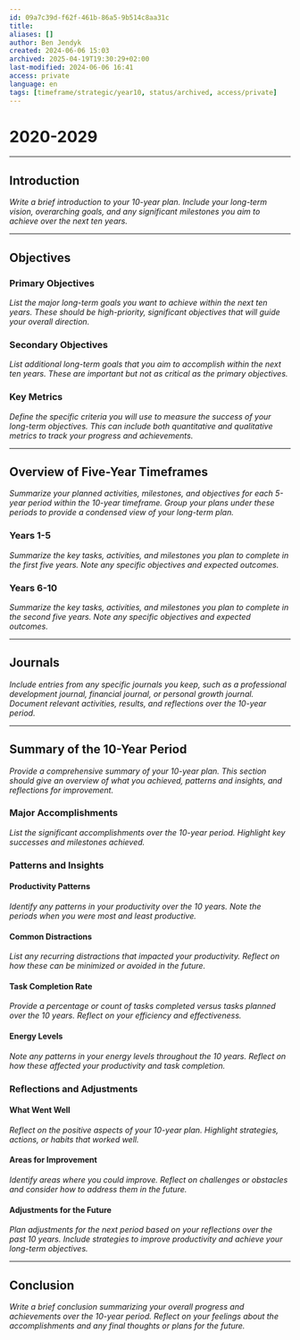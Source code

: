 ```yaml
---
id: 09a7c39d-f62f-461b-86a5-9b514c8aa31c
title:
aliases: []
author: Ben Jendyk
created: 2024-06-06 15:03
archived: 2025-04-19T19:30:29+02:00
last-modified: 2024-06-06 16:41
access: private
language: en
tags: [timeframe/strategic/year10, status/archived, access/private]
---
```


# 2020-2029

---

## Introduction

*Write a brief introduction to your 10-year plan. Include your long-term vision, overarching goals, and any significant milestones you aim to achieve over the next ten years.*

---

## Objectives

### Primary Objectives

*List the major long-term goals you want to achieve within the next ten years. These should be high-priority, significant objectives that will guide your overall direction.*

### Secondary Objectives

*List additional long-term goals that you aim to accomplish within the next ten years. These are important but not as critical as the primary objectives.*

### Key Metrics

*Define the specific criteria you will use to measure the success of your long-term objectives. This can include both quantitative and qualitative metrics to track your progress and achievements.*

---

## Overview of Five-Year Timeframes

*Summarize your planned activities, milestones, and objectives for each 5-year period within the 10-year timeframe. Group your plans under these periods to provide a condensed view of your long-term plan.*

### Years 1-5

*Summarize the key tasks, activities, and milestones you plan to complete in the first five years. Note any specific objectives and expected outcomes.*

### Years 6-10

*Summarize the key tasks, activities, and milestones you plan to complete in the second five years. Note any specific objectives and expected outcomes.*

---

## Journals

*Include entries from any specific journals you keep, such as a professional development journal, financial journal, or personal growth journal. Document relevant activities, results, and reflections over the 10-year period.*

---

## Summary of the 10-Year Period

*Provide a comprehensive summary of your 10-year plan. This section should give an overview of what you achieved, patterns and insights, and reflections for improvement.*

### Major Accomplishments

*List the significant accomplishments over the 10-year period. Highlight key successes and milestones achieved.*

### Patterns and Insights

#### Productivity Patterns

*Identify any patterns in your productivity over the 10 years. Note the periods when you were most and least productive.*

#### Common Distractions

*List any recurring distractions that impacted your productivity. Reflect on how these can be minimized or avoided in the future.*

#### Task Completion Rate

*Provide a percentage or count of tasks completed versus tasks planned over the 10 years. Reflect on your efficiency and effectiveness.*

#### Energy Levels

*Note any patterns in your energy levels throughout the 10 years. Reflect on how these affected your productivity and task completion.*

### Reflections and Adjustments

#### What Went Well

*Reflect on the positive aspects of your 10-year plan. Highlight strategies, actions, or habits that worked well.*

#### Areas for Improvement

*Identify areas where you could improve. Reflect on challenges or obstacles and consider how to address them in the future.*

#### Adjustments for the Future

*Plan adjustments for the next period based on your reflections over the past 10 years. Include strategies to improve productivity and achieve your long-term objectives.*

---

## Conclusion

*Write a brief conclusion summarizing your overall progress and achievements over the 10-year period. Reflect on your feelings about the accomplishments and any final thoughts or plans for the future.*